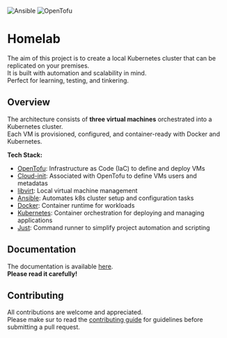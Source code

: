 ![Ansible](https://github.com/nadmax/homelab/actions/workflows/ansible.yaml/badge.svg) ![OpenTofu](https://github.com/nadmax/homelab/actions/workflows/opentofu.yaml/badge.svg)

# Homelab
The aim of this project is to create a local Kubernetes cluster that can be replicated on your premises.  
It is built with automation and scalability in mind.  
Perfect for learning, testing, and tinkering.  

## Overview
The architecture consists of **three virtual machines** orchestrated into a Kubernetes cluster.  
Each VM is provisioned, configured, and container-ready with Docker and Kubernetes.

**Tech Stack:**
- [OpenTofu](https://opentofu.org/): Infrastructure as Code (IaC) to define and deploy VMs  
- [Cloud-init](https://cloudinit.readthedocs.io/en/latest/index.html): Associated with OpenTofu to define VMs users and metadatas
- [libvirt](https://registry.terraform.io/providers/dmacvicar/libvirt/latest/docs):  Local virtual machine management  
- [Ansible](https://docs.ansible.com/ansible/latest/index.html): Automates k8s cluster setup and configuration tasks  
- [Docker](https://www.docker.com/): Container runtime for workloads  
- [Kubernetes](https://kubernetes.io/): Container orchestration for deploying and managing applications  
- [Just](https://just.systems/): Command runner to simplify project automation and scripting  

## Documentation
The documentation is available [here](https://github.com/nadmax/homelab/blob/master/docs/README.md).  
**Please read it carefully!** 

## Contributing
All contributions are welcome and appreciated.  
Please make sur to read the [contributing guide](https://github.com/nadmax/homelab/blob/master/CONTRIBUTING.md) for guidelines before submitting a pull request. 

